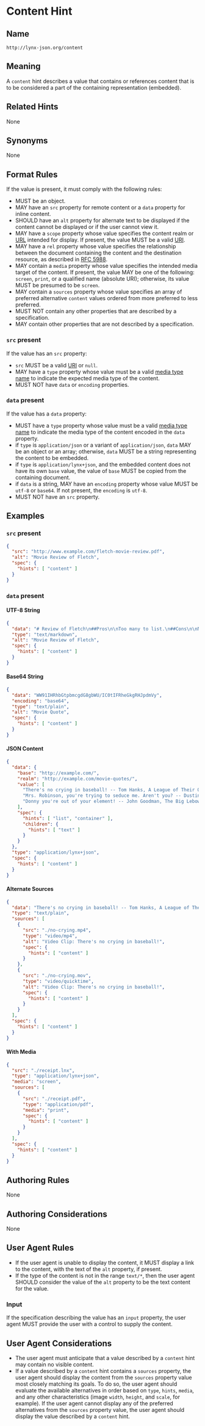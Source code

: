 # Content Hint

## Name

`http://lynx-json.org/content`

## Meaning

A `content` hint describes a value that contains or references content that is to be considered a part of the containing representation (embedded).

## Related Hints

None

## Synonyms

None

## Format Rules

If the value is present, it must comply with the following rules:

- MUST be an object.
- MAY have an `src` property for remote content or a `data` property for inline content.
- SHOULD have an `alt` property for alternate text to be displayed if the content cannot be displayed or if the user cannot view it.
- MAY have a `scope` property whose value specifies the content realm or [URL](../../../#url) intended for display. If present, the value MUST be a valid [URI](../../../#uri).
- MAY have a `rel` property whose value specifies the relationship between the document containing the content and the destination resource, as described in [RFC 5988](../../../references/#rfc-5988).
- MAY contain a `media` property whose value specifies the intended media target of the content. If present, the value MAY be one of the following: `screen`, `print`, or a qualified name (absolute URI); otherwise, its value MUST be presumed to be `screen`.
- MAY contain a `sources` property whose value specifies an array of preferred alternative `content` values ordered from more preferred to less preferred.
- MUST NOT contain any other properties that are described by a specification.
- MAY contain other properties that are not described by a specification.

### `src` present

If the value has an `src` property:

- `src` MUST be a valid [URI](../../../#uri) or `null`.
- MAY have a `type` property whose value must be a valid 
  [media type name](../../../references/#rfc-6838) to indicate the expected 
  media type of the content.
- MUST NOT have `data` or `encoding` properties.

### `data` present

If the value has a `data` property:

- MUST have a `type` property whose value must be a valid 
  [media type name](../../../references/#rfc-6838) to indicate the media type of
  the content encoded in the `data` property.
- if `type` is `application/json` or a variant of `application/json`, 
  `data` MAY be an object or an array; otherwise, `data` MUST be a string 
  representing the content to be embedded.
- if `type` is `application/lynx+json`, and the embedded content does
  not have its own `base` value, the value of `base` MUST be copied from the containing document.
- if `data` is a string, MAY have an `encoding` property 
  whose value MUST be `utf-8` or `base64`. If not present, the `encoding` 
  is `utf-8`.
- MUST NOT have an `src` property.

## Examples

### `src` present

```json
{
  "src": "http://www.example.com/fletch-movie-review.pdf",
  "alt": "Movie Review of Fletch",
  "spec": {
    "hints": [ "content" ]
  }
}
```

### `data` present

#### UTF-8 String

```json
{
  "data": "# Review of Fletch\n##Pros\n\nToo many to list.\n##Cons\n\nNone!",
  "type": "text/markdown",
  "alt": "Movie Review of Fletch",
  "spec": {
    "hints": [ "content" ]
  }
}
```

#### Base64 String

```json
{
  "data": "WW91IHRhbGtpbmcgdG8gbWU/IC0tIFRheGkgRHJpdmVy",
  "encoding": "base64",
  "type": "text/plain",
  "alt": "Movie Quote",
  "spec": {
    "hints": [ "content" ]
  }
}
```

#### JSON Content

```json
{
  "data": {
    "base": "http://example.com/",
    "realm": "http://example.com/movie-quotes/",
    "value": [
      "There's no crying in baseball! -- Tom Hanks, A League of Their Own",
      "Mrs. Robinson, you're trying to seduce me. Aren't you? -- Dustin Hoffman, The Graduate",
      "Donny you're out of your element! -- John Goodman, The Big Lebowski"
    ],
    "spec": {
      "hints": [ "list", "container" ],
      "children": {
        "hints": [ "text" ]
      }
    }
  },
  "type": "application/lynx+json",
  "spec": {
    "hints": [ "content" ]
  }
}
```

#### Alternate Sources

```json
{
  "data": "There's no crying in baseball! -- Tom Hanks, A League of Their Own",
  "type": "text/plain",
  "sources": [
    {
      "src": "./no-crying.mp4",
      "type": "video/mp4",
      "alt": "Video Clip: There's no crying in baseball!",
      "spec": {
        "hints": [ "content" ]
      }
    },
    {
      "src": "./no-crying.mov",
      "type": "video/quicktime",
      "alt": "Video Clip: There's no crying in baseball!",
      "spec": {
        "hints": [ "content" ]
      }
    }
  ],
  "spec": {
    "hints": [ "content" ]
  }
}
```

#### With Media

```json
{
  "src": "./receipt.lnx",
  "type": "application/lynx+json",
  "media": "screen",
  "sources": [
    {
      "src": "./receipt.pdf",
      "type": "application/pdf",
      "media": "print",
      "spec": {
        "hints": [ "content" ]
      }
    }
  ],
  "spec": {
    "hints": [ "content" ]
  }
}
```

## Authoring Rules

None

## Authoring Considerations

None

## User Agent Rules

- If the user agent is unable to display the content, it MUST display a link to the content, with the text of the `alt` property, if present.
- If the type of the content is not in the range `text/*`, then the user agent SHOULD consider the value of the `alt` property to be the text content for the value.

### Input

If the specification describing the value has an `input` property, the user agent MUST provide the user with a control to supply the content.

## User Agent Considerations

- The user agent must anticipate that a value described by a `content` hint may contain no visible content.
- If a value described by a `content` hint contains a `sources` property, the user agent should display the content from the `sources` property value most closely matching its goals. To do so, the user agent should evaluate the available alternatives in order based on `type`, `hints`, `media`, and any other characteristics (image `width`, `height`, and `scale`, for example). If the user agent cannot display any of the preferred alternatives from the `sources` property value, the user agent should display the value described by a `content` hint.
